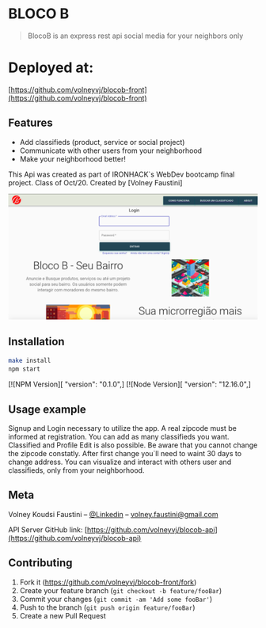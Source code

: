 # BLOCO B
> BlocoB is an express rest api social media for your neighbors only

# Deployed at: 
[https://github.com/volneyvj/blocob-front](https://github.com/volneyvj/blocob-front)

## Features

- Add classifieds (product, service or social project)
- Communicate with other users from your neighborhood
- Make your neighborhood better!

This Api was created as part of IRONHACK`s WebDev bootcamp final project. Class of Oct/20.
Created by [Volney Faustini]

![](public/images/shot.png)

## Installation

```sh
make install
npm start
```

[![NPM Version][ "version": "0.1.0",]
[![Node Version][ "version": "12.16.0",]

## Usage example

Signup and Login necessary to utilize the app. A real zipcode must be informed at registration.
You can add as many classifieds you want. Classified and Profile Edit is also possible. Be aware that you cannot change the zipcode constatly. After first change you`ll need to waint 30 days to change address. 
You can visualize and interact with others user and classifieds, only from your neighborhood. 

## Meta

Volney Koudsi Faustini – [@Linkedin](https://www.linkedin.com/in/volney-koudsi-faustini/) – volney.faustini@gmail.com

API Server GitHub link:
[https://github.com/volneyvj/blocob-api](https://github.com/volneyvj/blocob-api)

## Contributing

1. Fork it (<https://github.com/volneyvj/blocob-front/fork>)
2. Create your feature branch (`git checkout -b feature/fooBar`)
3. Commit your changes (`git commit -am 'Add some fooBar'`)
4. Push to the branch (`git push origin feature/fooBar`)
5. Create a new Pull Request

<!-- Markdown link & img dfn's -->
[heroku]: https://blocob.herokuapp.com/
